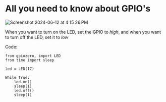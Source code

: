 # All you need to know about GPIO's
![Screenshot 2024-06-12 at 4 15 26 PM](https://github.com/Manikanta25055/Rasberry_Pi_5-/assets/69751652/686a8471-4b7c-41ff-95fd-51f922f4869f)

When you want to turn on the LED, set the GPIO to *high*, and when you want to turn off the LED, set it to *low*

Code:

```
from gpiozero, import LED
from time import sleep

led = LED(17)

While True:
    led.on()
    sleep(1)
    led.off()
    sleep(1)



